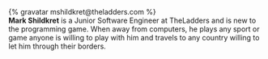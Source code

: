 <div class="profile-container">
    <div class="profile-thumb">
        {% gravatar mshildkret@theladders.com %}
    </div>
    <div class="profile-content">
        <strong>Mark Shildkret</strong> is a Junior Software Engineer at TheLadders and is new to the programming game. When away from computers, he plays any sport or game anyone is willing to play with him and travels to any country willing to let him through their borders.
    </div>
</div>
